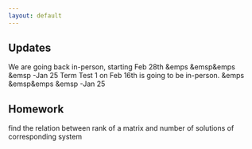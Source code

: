 ```yaml
---
layout: default
---
```


## Updates

We are going back in-person, starting Feb 28th &emps &emsp&emps &emsp             -Jan 25
Term Test 1 on Feb 16th is going to be in-person.     &emps &emsp&emps &emsp        -Jan 25


## Homework 

find the relation between rank of a matrix and number of solutions of corresponding system


